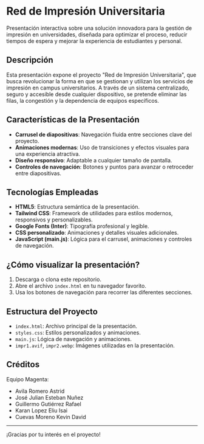 # Red de Impresión Universitaria

Presentación interactiva sobre una solución innovadora para la gestión de impresión en universidades, diseñada para optimizar el proceso, reducir tiempos de espera y mejorar la experiencia de estudiantes y personal.

## Descripción
Esta presentación expone el proyecto "Red de Impresión Universitaria", que busca revolucionar la forma en que se gestionan y utilizan los servicios de impresión en campus universitarios. A través de un sistema centralizado, seguro y accesible desde cualquier dispositivo, se pretende eliminar las filas, la congestión y la dependencia de equipos específicos.

## Características de la Presentación
- **Carrusel de diapositivas**: Navegación fluida entre secciones clave del proyecto.
- **Animaciones modernas**: Uso de transiciones y efectos visuales para una experiencia atractiva.
- **Diseño responsivo**: Adaptable a cualquier tamaño de pantalla.
- **Controles de navegación**: Botones y puntos para avanzar o retroceder entre diapositivas.

## Tecnologías Empleadas
- **HTML5**: Estructura semántica de la presentación.
- **Tailwind CSS**: Framework de utilidades para estilos modernos, responsivos y personalizables.
- **Google Fonts (Inter)**: Tipografía profesional y legible.
- **CSS personalizado**: Animaciones y detalles visuales adicionales.
- **JavaScript (main.js)**: Lógica para el carrusel, animaciones y controles de navegación.

## ¿Cómo visualizar la presentación?
1. Descarga o clona este repositorio.
2. Abre el archivo `index.html` en tu navegador favorito.
3. Usa los botones de navegación para recorrer las diferentes secciones.

## Estructura del Proyecto
- `index.html`: Archivo principal de la presentación.
- `styles.css`: Estilos personalizados y animaciones.
- `main.js`: Lógica de navegación y animaciones.
- `impr1.avif`, `impr2.webp`: Imágenes utilizadas en la presentación.

## Créditos
Equipo Magenta:
- Avila Romero Astrid
- José Julian Esteban Nuñez
- Guillermo Gutiérrez Rafael
- Karan Lopez Eliu Isai
- Cuevas Moreno Kevin David

---
¡Gracias por tu interés en el proyecto!
